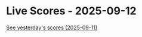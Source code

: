 # Live Scores - 2025-09-12

[See yesterday's scores (2025-09-11)](https://github.com/salimt/Transfermarkt-ETL-and-LIVE-Scores/tree/main/live_scores/live_scores_20250911.md)

